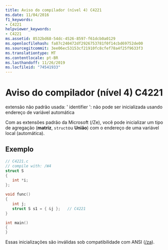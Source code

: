 ```yaml
---
title: Aviso do compilador (nível 4) C4221
ms.date: 11/04/2016
f1_keywords:
- C4221
helpviewer_keywords:
- C4221
ms.assetid: 8532bd68-54dc-4526-8597-f61dcb0a0129
ms.openlocfilehash: fa87c240472df2926753781f0f14cbd69752de00
ms.sourcegitcommit: 3ee06ec53153cf21910fc8cfef78a4f25f9633f3
ms.translationtype: MT
ms.contentlocale: pt-BR
ms.lasthandoff: 11/26/2019
ms.locfileid: "74541933"
---
```

# <a name="compiler-warning-level-4-c4221"></a>Aviso do compilador (nível 4) C4221

extensão não padrão usada: ' identifier ': não pode ser inicializada usando endereço de variável automática

Com as extensões padrão da Microsoft (/Ze), você pode inicializar um tipo de agregação (**matriz**, `struct`ou **União**) com o endereço de uma variável local (automática).

## <a name="example"></a>Exemplo

```c
// C4221.c
// compile with: /W4
struct S
{
   int *i;
};

void func()
{
   int j;
   struct S s1 = { &j };   // C4221
}

int main()
{
}
```

Essas inicializações são inválidas sob compatibilidade com ANSI ([/za](../../build/reference/za-ze-disable-language-extensions.md)).
